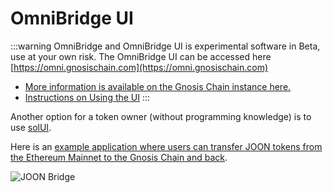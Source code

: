 ---
---

# OmniBridge UI

:::warning
OmniBridge and OmniBridge UI is experimental software in Beta, use at your own risk. The OmniBridge UI can be accessed here [https://omni.gnosischain.com](https://omni.gnosischain.com)

* [More information is available on the Gnosis Chain instance here.](https://www.xdaichain.com/for-users/bridges/omnibridge)
* [Instructions on Using the UI](/bridges/eth-gc/extensions/multi-token/ui-to-transfer-tokens/transfer-erc20)
:::

Another option for a token owner (without programming knowledge) is to use [solUI](https://solui.dev).

Here is an [example application where users can transfer JOON tokens from the Ethereum Mainnet to the Gnosis Chain and back](https://ipfs.io/ipfs/QmcMZEEZX7GF4d82AYvX8CsoNQh5v9vPZfs7CdK7s8XkzV/#l=./dapp-e145213f89.json).

![JOON Bridge](</img/bridges/image-88.png>)